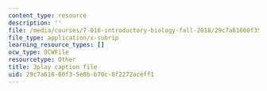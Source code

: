```yaml
---
content_type: resource
description: ''
file: /media/courses/7-016-introductory-biology-fall-2018/29c7a61660f35e0bb70c8f2272aceff1_s1MoBTEcVYY.vtt
file_type: application/x-subrip
learning_resource_types: []
ocw_type: OCWFile
resourcetype: Other
title: 3play caption file
uid: 29c7a616-60f3-5e0b-b70c-8f2272aceff1
---
```

